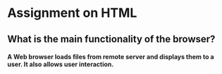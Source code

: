 # Assignment on HTML

## What is the main functionality of the browser?

#### A Web browser loads files from remote server and displays them to a user. It also allows user interaction.
